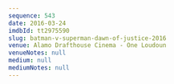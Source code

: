 ```yaml
---
sequence: 543
date: 2016-03-24
imdbId: tt2975590
slug: batman-v-superman-dawn-of-justice-2016
venue: Alamo Drafthouse Cinema - One Loudoun
venueNotes: null
medium: null
mediumNotes: null
---
```

